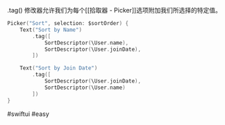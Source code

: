.tag() 修改器允许我们为每个[[拾取器 - Picker]]选项附加我们所选择的特定值。

```swift
Picker("Sort", selection: $sortOrder) {
    Text("Sort by Name")
        .tag([
            SortDescriptor(\User.name),
            SortDescriptor(\User.joinDate),
        ])

    Text("Sort by Join Date")
        .tag([
            SortDescriptor(\User.joinDate),
            SortDescriptor(\User.name)
        ])
}
```

#swiftui #easy 